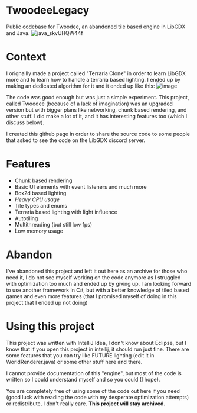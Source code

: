 # TwoodeeLegacy
Public codebase for Twoodee, an abandoned tile based engine in LibGDX and Java.
![java_skvUHQW44f](https://user-images.githubusercontent.com/108619637/191604056-4b17359f-5168-4352-b870-b8a15eb43a44.png)

# Context
I orignallly made a project called "Terraria Clone" in order to learn LibGDX more and to learn how to handle a terraria based lighting.
I ended up by making an dedicated algorithm for it and it ended up like this:
![image](https://user-images.githubusercontent.com/108619637/191603574-0089b5b8-6ed8-49b7-9d8a-7027561b8754.png)

The code was good enough but was just a simple experiment. This project, called Twoodee (because of a lack of imagination) was an upgraded version but with bigger plans like networking, chunk based rendering, and other stuff.
I did make a lot of it, and it has interesting features too (which I discuss below).

I created this github page in order to share the source code to some people that asked to see the code on the LibGDX discord server.

# Features

* Chunk based rendering
* Basic UI elements with event listeners and much more
* Box2d based lighting
* _Heavy CPU usage_
* Tile types and enums
* Terraria based lighting with light influence
* Autotiling
* Multithreading (but still low fps)
* Low memory usage

# Abandon

I've abandoned this project and left it out here as an archive for those who need it, I do not see myself working on the code anymore as I struggled with optimization too much and ended up by giving up.
I am looking forward to use another framework in C#, but with a better knowledge of tiled based games and even more features (that I promised myself of doing in this project that I ended up not doing)

# Using this project

This project was written with IntelliJ Idea, I don't know about Eclipse, but I know that if you open this project in intellij, it should run just fine.
There are some features that you can try like FUTURE lighting (edit it in WorldRenderer.java) or some other stuff here and there.

I cannot provide documentation of this "engine", but most of the code is written so I could understand myself and so you could (I hope).

You are completely free of using some of the code out here if you need (good luck with reading the code with my desperate optimization attempts) or redistribute, I don't really care.
**This project will stay archived.**
